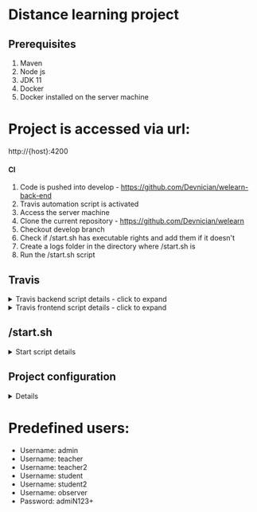 # Distance learning project
## Prerequisites

1. Maven
2. Node js
3. JDK 11
4. Docker
5. Docker installed on the server machine

# Project is accessed via url:
http://{host}:4200

#### CI
1. Code is pushed into develop - https://github.com/Devnician/welearn-back-end
2. Travis automation script is activated
3. Access the server machine
4. Clone the current repository - https://github.com/Devnician/welearn
5. Checkout develop branch
6. Check if /start.sh has executable rights and add them if it doesn't
8. Create a logs folder in the directory where /start.sh is
7. Run the /start.sh script

## Travis
<details>
<summary>Travis backend script details - click to expand</summary>

1. The script activates under the conditions `if: type = pull_request OR branch = develop OR branch = main OR tag IS present`
2. The script creates a jar on the virtual machine from travis `script: mvn package -DskipTests`
3. Deploy section from the script is activated when code is pushed into develop `deploy:
    provider: script
    skip_existing: true
    skip_cleanup: true
    script: echo "DONE!"
    on:
      branch: develop`
4. Before_deploy script is executed
* Login as docker user in order to be able to push into docker hub subsequently - `- docker login -u $DOCKER_USERNAME -p $DOCKER_PASSWORD`. Note that environment variables must be declared for the project in the travis client which is accessed via browser - https://travis-ci.com/github/Devnician/welearn-back-end
* Create a docker image on the travis VM `docker build -t welearn-backend .`
* Validation check if the image is available - `docker images`
* Tag the image so that it can be easily pulled from docker hub `docker tag welearn-backend $DOCKER_USERNAME/welearn-backend`
* Push the image into docker hub `docker push $DOCKER_USERNAME/welearn-backend`
</details>

<details>
<summary>Travis frontend script details - click to expand</summary>

1. The script activates under the conditions `if: type = pull_request OR branch = develop OR branch = main OR tag IS present`
2. The script builds the angular project `script: npm run build:ci`
3. Deploy section from the script is activated when code is pushed into develop `deploy:
    provider: script
    skip_existing: true
    skip_cleanup: true
    script: echo "DONE!"
    on:
      branch: develop`
4. Before_deploy script is executed
* Login as docker user in order to be able to push into docker hub subsequently - `- docker login -u $DOCKER_USERNAME -p $DOCKER_PASSWORD`. Note that environment variables must be declared for the project in the travis client which is accessed via browser - https://travis-ci.com/github/Devnician/welearn-front-end
* Create a docker image on the travis VM `docker build -t welearn-front-end .`
* Validation check if the image is available - `docker images`
* Tag the image so that it can be easily pulled from docker hub `docker tag welearn-front-end $DOCKER_USERNAME/welearn-front-end`
* Push the image into docker hub `docker push $DOCKER_USERNAME/welearn-front-end`
</details>

## /start.sh
<details>
<summary> Start script details </summary>

1. Stops and deletes the data for all images from the doker compose `docker-compose -f docker-compose-welearn.yml down`
2. Pulls the latest versions of the images from docker hub `docker-compose -f docker-compose-welearn.yml pull`
3. Builds and runs the images from the docker compose and outputs the logs from the images into a .log file with a timestamp built into its name `docker-compose -f docker-compose-welearn.yml up --build > ./logs/welearn-$(date +%s).log 2>&1 &`
</details>

## Project configuration
<details>
<summary> Details </summary>

1. The docker compose contains a mariadb:10.4 service. 
`environment:`
      `- "MYSQL_USER=welearn"`
      `- "MYSQL_PASSWORD=welearn"`
      `- "MYSQL_ROOT_PASSWORD=welearn"`
      `- "MYSQL_DATABASE=welearn"`
Environment variables need to match the ones from docker spring profile for the backend - https://github.com/Devnician/welearn-back-end/blob/develop/src/main/resources/application-docker.yml. Note that the user and password must match and the stringtype, useunicode and character encoding path parameters are needed inside the database url in order to show valid cyrillic text inside the project
  `datasource:`
  `  url: "jdbc:mysql://mariadb-ci:3306/welearn?stringtype=unspecified&``useUnicode=true&characterEncoding=UTF-8"`
  `  username: "welearn"`
  `  password: "welearn"`
  `  driver-class-name: com.mysql.jdbc.Driver`
  `flyway:`
  `  enabled: true`
  `  url: "jdbc:mysql://mariadb-ci:3306/welearn?stringtype=unspecified&``useUnicode=true&characterEncoding=UTF-8"`
  `  user: "welearn"`
  `  password: "welearn"`
2. Backend port - configure inside the docker compose file. The one on the left must match the one that the frontend connects to, the one on the right needs to match the port from the spring profile
 `welearn-ci:`
  `ports:`
      `"8081:8080"`
3. Frontend configuration
* package.json - https://github.com/Devnician/welearn-front-end/blob/main/package.json - needs a ng build command that uses the ci configuration: `"build:ci": "ng build --configuration ci"`
* Configuration file must be created - https://github.com/Devnician/welearn-front-end/blob/main/src/environments/environment.ci.ts - restUrl constant needs to have the backend port matching from above `restUrl: 'http://172.16.250.30:8081'`
* angular.json - - needs to have a fileReplacement configuration that uses the new environment. and it needs to be defined in a command that the package.json is going to use
`"ci": {`
`"fileReplacements": [`
`{`
`"replace": "src/environments/environment.ts",`
`"with": "src/environments/environment.ci.ts"`
`}`
* Dockerfile needs to use the newly defined build command - `RUN npm run build:ci` - https://github.com/Devnician/welearn-front-end/blob/main/Dockerfile
* Travis script needs to use the newly defined build command - `  - npm run build:ci` - https://github.com/Devnician/welearn-front-end/blob/main/.travis.yml
</details>

# Predefined users:
* Username: admin
* Username: teacher
* Username: teacher2
* Username: student
* Username: student2
* Username: observer
* Password: admiN123+
